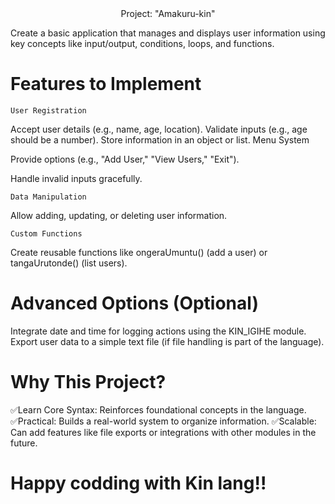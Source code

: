 <center font="30px">Project: "Amakuru-kin"</center>

Create a basic application that manages and displays user information using key concepts like input/output, conditions, loops, and functions.

# Features to Implement

    User Registration

Accept user details (e.g., name, age, location).
Validate inputs (e.g., age should be a number).
Store information in an object or list.
Menu System

Provide options (e.g., "Add User," "View Users," "Exit").

Handle invalid inputs gracefully.

    Data Manipulation

Allow adding, updating, or deleting user information.

    Custom Functions

Create reusable functions like ongeraUmuntu() (add a user) or tangaUrutonde() (list users).

# Advanced Options (Optional)

Integrate date and time for logging actions using the KIN_IGIHE module.
Export user data to a simple text file (if file handling is part of the language).

# Why This Project?

✅Learn Core Syntax: Reinforces foundational concepts in the language.
✅Practical: Builds a real-world system to organize information.
✅Scalable: Can add features like file exports or integrations with other modules in the future.

# Happy codding with Kin lang!!